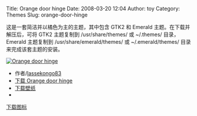 Title: Orange door hinge
Date: 2008-03-20 12:04
Author: toy
Category: Themes
Slug: orange-door-hinge

这是一套简洁并以橘色为主的主题，其中包含 GTK2 和 Emerald
主题。在下载并解压后，可将 GTK2 主题复制到 /usr/share/themes/ 或
~/.themes/ 目录，Emerald 主题复制到 /usr/share/emerald/themes/ 或
~/.emerald/themes/ 目录来完成该套主题的安装。

[![Orange door
hinge](http://i.linuxtoy.org/i/2008/03/Orange_door_hinge_by_lassekongo83-thumb.png)](http://i.linuxtoy.org/i/2008/03/Orange_door_hinge_by_lassekongo83.png)

- 作者/[lassekongo83](http://lassekongo83.deviantart.com/)  
- [下载 Orange door
hinge](http://lassekongo83.deviantart.com/art/Orange-door-hinge-80402700)  
- [下载壁纸](http://customize.org/wallpapers/56838)  
-
[下载图标](http://mandarancio.deviantart.com/art/ALLBLACK-0-4-70641172)
